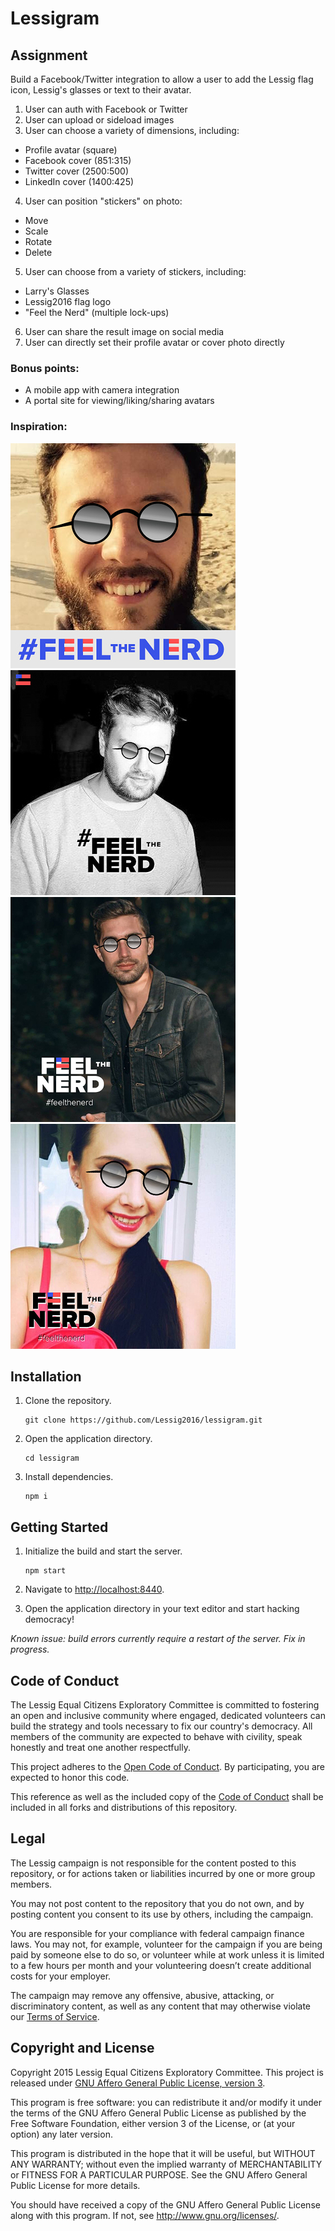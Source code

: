 # Lessigram

## Assignment

Build a Facebook/Twitter integration to allow a user to add the Lessig flag icon, Lessig's glasses or text to their avatar.

1. User can auth with Facebook or Twitter
2. User can upload or sideload images
3. User can choose a variety of dimensions, including:
  * Profile avatar (square)
  * Facebook cover (851:315)
  * Twitter cover (2500:500)
  * LinkedIn cover (1400:425)
4. User can position "stickers" on photo:
  * Move
  * Scale
  * Rotate
  * Delete
5. User can choose from a variety of stickers, including:
  * Larry's Glasses
  * Lessig2016 flag logo
  * "Feel the Nerd" (multiple lock-ups)
6. User can share the result image on social media
7. User can directly set their profile avatar or cover photo directly

### Bonus points: 

  * A mobile app with camera integration
  * A portal site for viewing/liking/sharing avatars

### Inspiration:

![Example 1](https://github.com/Lessig2016/lessigram/blob/master/resources/examples/lessigram1_360.jpg)
![Example 2](https://github.com/Lessig2016/lessigram/blob/master/resources/examples/lessigram2_360.jpg)
![Example 3](https://github.com/Lessig2016/lessigram/blob/master/resources/examples/lessigram3_360.jpg)
![Example 4](https://github.com/Lessig2016/lessigram/blob/master/resources/examples/lessigram4_360.jpg)

## Installation

1. Clone the repository.

    ```
    git clone https://github.com/Lessig2016/lessigram.git
    ```

2. Open the application directory.

    ```
    cd lessigram
    ```

3. Install dependencies.

    ```
    npm i
    ```

## Getting Started

1. Initialize the build and start the server.

    ```
    npm start
    ```

2. Navigate to [http://localhost:8440](http://localhost:8440).

3. Open the application directory in your text editor and start hacking democracy!

*Known issue: build errors currently require a restart of the server. Fix in progress.*

## Code of Conduct

The Lessig Equal Citizens Exploratory Committee is committed to fostering an open and inclusive community where engaged, dedicated volunteers can build the strategy and tools necessary to fix our country's democracy. All members of the community are expected to behave with civility, speak honestly and treat one another respectfully.

This project adheres to the [Open Code of Conduct](http://todogroup.org/opencodeofconduct/#Lessig2016/conduct@lessigforpresident.com). 
By participating, you are expected to honor this code.

This reference as well as the included copy of the [Code of Conduct](https://github.com/Lessig2016/lessigram/blob/master/CONDUCT.md)
shall be included in all forks and distributions of this repository.

## Legal

The Lessig campaign is not responsible for the content posted to this repository, or for actions taken or liabilities incurred by one or more group members. 

You may not post content to the repository that you do not own, and by posting content you consent to its use by others, including the campaign. 

You are responsible for your compliance with federal campaign finance laws. You may not, for example, volunteer for the campaign if you are being paid by someone else to do so, or volunteer while at work unless it is limited to a few hours per month and your volunteering doesn’t create additional costs for your employer.

The campaign may remove any offensive, abusive, attacking, or discriminatory content, as well as any content that may otherwise violate our [Terms of Service](https://lessig2016.us/terms-of-service/). 

## Copyright and License

Copyright 2015 Lessig Equal Citizens Exploratory Committee. This 
project is released under [GNU Affero General Public License, version 3](https://github.com/Lessig2016/lessigram/blob/master/LICENSE).

This program is free software: you can redistribute it and/or modify
it under the terms of the GNU Affero General Public License as published by
the Free Software Foundation, either version 3 of the License, or
(at your option) any later version.

This program is distributed in the hope that it will be useful,
but WITHOUT ANY WARRANTY; without even the implied warranty of
MERCHANTABILITY or FITNESS FOR A PARTICULAR PURPOSE.  See the
GNU Affero General Public License for more details.

You should have received a copy of the GNU Affero General Public License
along with this program.  If not, see <http://www.gnu.org/licenses/>.
